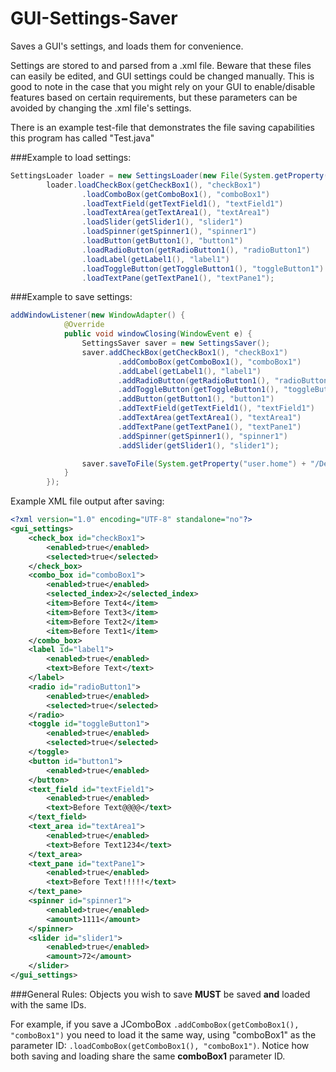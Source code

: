 # GUI-Settings-Saver
Saves a GUI's settings, and loads them for convenience.

Settings are stored to and parsed from a .xml file. Beware that these files can easily be edited, and GUI settings could be changed manually. This is good to note in the case that you might rely on your GUI to enable/disable features based on certain requirements, but these parameters can be avoided by changing the .xml file's settings.

There is an example test-file that demonstrates the file saving capabilities this program has called "Test.java"

###Example to load settings:
```java
SettingsLoader loader = new SettingsLoader(new File(System.getProperty("user.home") + "/Desktop")));
        loader.loadCheckBox(getCheckBox1(), "checkBox1")
                .loadComboBox(getComboBox1(), "comboBox1")
                .loadTextField(getTextField1(), "textField1")
                .loadTextArea(getTextArea1(), "textArea1")
                .loadSlider(getSlider1(), "slider1")
                .loadSpinner(getSpinner1(), "spinner1")
                .loadButton(getButton1(), "button1")
                .loadRadioButton(getRadioButton1(), "radioButton1")
                .loadLabel(getLabel1(), "label1")
                .loadToggleButton(getToggleButton1(), "toggleButton1")
                .loadTextPane(getTextPane1(), "textPane1");
```

###Example to save settings:
```java
addWindowListener(new WindowAdapter() {
            @Override
            public void windowClosing(WindowEvent e) {
                SettingsSaver saver = new SettingsSaver();
                saver.addCheckBox(getCheckBox1(), "checkBox1")
                        .addComboBox(getComboBox1(), "comboBox1")
                        .addLabel(getLabel1(), "label1")
                        .addRadioButton(getRadioButton1(), "radioButton1")
                        .addToggleButton(getToggleButton1(), "toggleButton1")
                        .addButton(getButton1(), "button1")
                        .addTextField(getTextField1(), "textField1")
                        .addTextArea(getTextArea1(), "textArea1")
                        .addTextPane(getTextPane1(), "textPane1")
                        .addSpinner(getSpinner1(), "spinner1")
                        .addSlider(getSlider1(), "slider1");

                saver.saveToFile(System.getProperty("user.home") + "/Desktop");
            }
        });
```

Example XML file output after saving:
```xml
<?xml version="1.0" encoding="UTF-8" standalone="no"?>
<gui_settings>
    <check_box id="checkBox1">
        <enabled>true</enabled>
        <selected>true</selected>
    </check_box>
    <combo_box id="comboBox1">
        <enabled>true</enabled>
        <selected_index>2</selected_index>
        <item>Before Text4</item>
        <item>Before Text3</item>
        <item>Before Text2</item>
        <item>Before Text1</item>
    </combo_box>
    <label id="label1">
        <enabled>true</enabled>
        <text>Before Text</text>
    </label>
    <radio id="radioButton1">
        <enabled>true</enabled>
        <selected>true</selected>
    </radio>
    <toggle id="toggleButton1">
        <enabled>true</enabled>
        <selected>true</selected>
    </toggle>
    <button id="button1">
        <enabled>true</enabled>
    </button>
    <text_field id="textField1">
        <enabled>true</enabled>
        <text>Before Text@@@@</text>
    </text_field>
    <text_area id="textArea1">
        <enabled>true</enabled>
        <text>Before Text1234</text>
    </text_area>
    <text_pane id="textPane1">
        <enabled>true</enabled>
        <text>Before Text!!!!!</text>
    </text_pane>
    <spinner id="spinner1">
        <enabled>true</enabled>
        <amount>1111</amount>
    </spinner>
    <slider id="slider1">
        <enabled>true</enabled>
        <amount>72</amount>
    </slider>
</gui_settings>

```

###General Rules:
Objects you wish to save **MUST** be saved **and** loaded with the same IDs.

For example, if you save a JComboBox `.addComboBox(getComboBox1(), "comboBox1")` you need to load it the same way, using "comboBox1" as the parameter ID: `.loadComboBox(getComboBox1(), "comboBox1")`. Notice how both saving and loading share the same **comboBox1** parameter ID.
